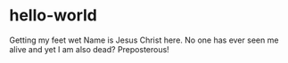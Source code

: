 # hello-world
Getting my feet wet
Name is Jesus Christ here.  No one has ever seen me alive and yet I am also dead?  Preposterous!
